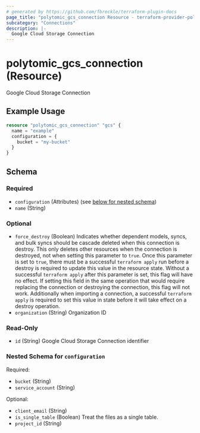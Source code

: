 ```yaml
---
# generated by https://github.com/fbreckle/terraform-plugin-docs
page_title: "polytomic_gcs_connection Resource - terraform-provider-polytomic"
subcategory: "Connections"
description: |-
  Google Cloud Storage Connection
---
```


# polytomic_gcs_connection (Resource)

Google Cloud Storage Connection

## Example Usage

```terraform
resource "polytomic_gcs_connection" "gcs" {
  name = "example"
  configuration = {
    bucket = "my-bucket"
  }
}
```

<!-- schema generated by tfplugindocs -->
## Schema

### Required

- `configuration` (Attributes) (see [below for nested schema](#nestedatt--configuration))
- `name` (String)

### Optional

- `force_destroy` (Boolean) Indicates whether dependent models, syncs, and bulk syncs should be cascade deleted when this connection is destroy. This only deletes other resources when the connection is destroyed, not when setting this parameter to `true`. Once this parameter is set to `true`, there must be a successful `terraform apply` run before a destroy is required to update this value in the resource state. Without a successful `terraform apply` after this parameter is set, this flag will have no effect. If setting this field in the same operation that would require replacing the connection or destroying the connection, this flag will not work. Additionally when importing a connection, a successful `terraform apply` is required to set this value in state before it will take effect on a destroy operation.
- `organization` (String) Organization ID

### Read-Only

- `id` (String) Google Cloud Storage Connection identifier

<a id="nestedatt--configuration"></a>
### Nested Schema for `configuration`

Required:

- `bucket` (String)
- `service_account` (String)

Optional:

- `client_email` (String)
- `is_single_table` (Boolean) Treat the files as a single table.
- `project_id` (String)


